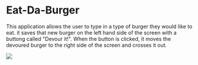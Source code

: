 # Eat-Da-Burger

This application allows the user to type in a type of burger they would like to eat. it saves that new burger on the left hand side of the screen with a buttong called "Devour it!". When the button is clicked, it moves the devoured burger to the right side of the screen and crosses it out.

![](EatDaBurger.gif)
